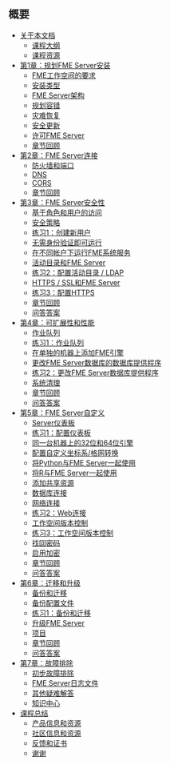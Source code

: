 <div id="readme" class="readme blob instapaper_body">
    <article class="markdown-body entry-content" itemprop="text"><h1><a id="user-content-summary" class="anchor" aria-hidden="true" href="https://github.com/safesoftware/FMETraining/blob/Server-Admin-2018/SUMMARY.md#summary"></a><font style="vertical-align: inherit;"><font style="vertical-align: inherit;">概要</font></font></h1>
<ul>
<li><a href="./ServerAdmin0Introduction/0.00.CourseIntroduction.md"><font style="vertical-align: inherit;"><font style="vertical-align: inherit;">关于本文档</font></font></a>
<ul>
<li><a href="./ServerAdmin0Introduction/0.01.CourseOverview.md"><font style="vertical-align: inherit;"><font style="vertical-align: inherit;">课程大纲</font></font></a></li>
<li><a href="./ServerAdmin0Introduction/0.02.CourseResources.md"><font style="vertical-align: inherit;"><font style="vertical-align: inherit;">课程资源</font></font></a></li>
</ul>
</li>
<li><a href="./ServerAdmin1Installation/1.00.PlanningFMEServerInstallation.md"><font style="vertical-align: inherit;"><font style="vertical-align: inherit;">第1章：规划FME Server安装</font></font></a>
<ul>
<li><a href="./ServerAdmin1Installation/1.01.RequirementsForFMEWorkspaces.md"><font style="vertical-align: inherit;"><font style="vertical-align: inherit;">FME工作空间的要求</font></font></a></li>
<li><a href="./ServerAdmin1Installation/1.02.InstallationTypes.md"><font style="vertical-align: inherit;"><font style="vertical-align: inherit;">安装类型</font></font></a></li>
<li><a href="./ServerAdmin1Installation/1.03.FMEServerArchitecture.md"><font style="vertical-align: inherit;"><font style="vertical-align: inherit;">FME Server架构</font></font></a></li>
<li><a href="./ServerAdmin1Installation/1.04.PlanningForFaultTolerance.md"><font style="vertical-align: inherit;"><font style="vertical-align: inherit;">规划容错</font></font></a></li>
<li><a href="./ServerAdmin1Installation/1.05.DisasterRecovery.md"><font style="vertical-align: inherit;"><font style="vertical-align: inherit;">灾难恢复</font></font></a></li>
<li><a href="./ServerAdmin1Installation/1.06.SecurityUpdates.md"><font style="vertical-align: inherit;"><font style="vertical-align: inherit;">安全更新</font></font></a></li>
<li><a href="./ServerAdmin1Installation/1.07.Licensing.md"><font style="vertical-align: inherit;"><font style="vertical-align: inherit;">许可FME Server</font></font></a></li>
<li><a href="./ServerAdmin1Installation/1.08.ChapterReview.md"><font style="vertical-align: inherit;"><font style="vertical-align: inherit;">章节回顾</font></font></a></li>
</ul>
</li>
<li><a href="./ServerAdmin2Connectivity/2.00.FMEServerConnectivity.md"><font style="vertical-align: inherit;"><font style="vertical-align: inherit;">第2章：FME Server连接</font></font></a>
<ul>
<li><a href="./ServerAdmin2Connectivity/2.01.FirewallsAndPorts.md"><font style="vertical-align: inherit;"><font style="vertical-align: inherit;">防火墙和端口</font></font></a></li>
<li><a href="./ServerAdmin2Connectivity/2.02.DNS.md"><font style="vertical-align: inherit;"><font style="vertical-align: inherit;">DNS</font></font></a></li>
<li><a href="./ServerAdmin2Connectivity/2.03.CORS.md"><font style="vertical-align: inherit;"><font style="vertical-align: inherit;">CORS</font></font></a></li>
<li><a href="./ServerAdmin2Connectivity/2.04.ChapterReview.md"><font style="vertical-align: inherit;"><font style="vertical-align: inherit;">章节回顾</font></font></a></li>
</ul>
</li>
<li><a href="./ServerAdmin3Security/3.00.FMEServerSecurity.md"><font style="vertical-align: inherit;"><font style="vertical-align: inherit;">第3章：FME Server安全性</font></font></a>
<ul>
<li><a href="./ServerAdmin3Security/3.01.RoleAndUserBasedAccess.md"><font style="vertical-align: inherit;"><font style="vertical-align: inherit;">基于角色和用户的访问</font></font></a></li>
<li><a href="./ServerAdmin3Security/3.02.SecurityPolicies.md"><font style="vertical-align: inherit;"><font style="vertical-align: inherit;">安全策略</font></font></a></li>
<li><a href="./ServerAdmin3Security/Exercise1_CreatingANewUser.md"><font style="vertical-align: inherit;"><font style="vertical-align: inherit;">练习1：创建新用户</font></font></a></li>
<li><a href="./ServerAdmin3Security/3.03.RunningServicesWithoutAuthentication.md"><font style="vertical-align: inherit;"><font style="vertical-align: inherit;">无需身份验证即可运行</font></font></a></li>
<li><a href="./ServerAdmin3Security/3.04.RunningFMESystemServicesUnderDifferentAccounts.md"><font style="vertical-align: inherit;"><font style="vertical-align: inherit;">在不同帐户下运行FME系统服务</font></font></a></li>
<li><a href="./ServerAdmin3Security/3.05.ActiveDirectoryFMEServer.md"><font style="vertical-align: inherit;"><font style="vertical-align: inherit;">活动目录和FME Server</font></font></a></li>
<li><a href="./ServerAdmin3Security/Exercise2_ConfiguringActiveDirectoryLDAP.md"><font style="vertical-align: inherit;"><font style="vertical-align: inherit;">练习2：配置活动目录 / LDAP</font></font></a></li>
<li><a href="./ServerAdmin3Security/3.06.FMEServerHTTPS.md"><font style="vertical-align: inherit;"><font style="vertical-align: inherit;">HTTPS / SSL和FME Server</font></font></a></li>
<li><a href="./ServerAdmin3Security/Exercise3_ConfiguringForHTTPS.md"><font style="vertical-align: inherit;"><font style="vertical-align: inherit;">练习3：配置HTTPS</font></font></a></li>
<li><a href="./ServerAdmin3Security/3.07.ChapterReview.md"><font style="vertical-align: inherit;"><font style="vertical-align: inherit;">章节回顾</font></font></a></li>
<li><a href="./ServerAdmin3Security/3.08.QuestionAnswers.md"><font style="vertical-align: inherit;"><font style="vertical-align: inherit;">问答答案</font></font></a></li>
</ul>
</li>
<li><a href="./ServerAdmin4Scalability/4.00.ScalabilityAndPerformance.md"><font style="vertical-align: inherit;"><font style="vertical-align: inherit;">第4章：可扩展性和性能</font></font></a>
<ul>
<li><a href="./ServerAdmin4Scalability/4.01.JobQueues.md"><font style="vertical-align: inherit;"><font style="vertical-align: inherit;">作业队列</font></font></a></li>
<li><a href="./ServerAdmin4Scalability/Exercise1_JobQueues.md"><font style="vertical-align: inherit;"><font style="vertical-align: inherit;">练习1：作业队列</font></font></a></li>
<li><a href="./ServerAdmin4Scalability/4.02.AddingFMEEnginesOnASeparateMachine.md"><font style="vertical-align: inherit;"><font style="vertical-align: inherit;">在单独的机器上添加FME引擎</font></font></a></li>
<li><a href="./ServerAdmin4Scalability/4.03.ChangingDatabaseProviderForFMEServerDatabase.md"><font style="vertical-align: inherit;"><font style="vertical-align: inherit;">更改FME Server数据库的数据库提供程序</font></font></a></li>
<li><a href="./ServerAdmin4Scalability/Exercise2_SwitchingToASQLServerDatabaseWithWindowsSystem.md"><font style="vertical-align: inherit;"><font style="vertical-align: inherit;">练习2：更改FME Server数据库提供程序</font></font></a></li>
<li><a href="./ServerAdmin4Scalability/4.04.SystemCleanup.md"><font style="vertical-align: inherit;"><font style="vertical-align: inherit;">系统清理</font></font></a></li>
<li><a href="./ServerAdmin4Scalability/4.05.ChapterReview.md"><font style="vertical-align: inherit;"><font style="vertical-align: inherit;">章节回顾</font></font></a></li>
<li><a href="./ServerAdmin4Scalability/4.06.QuestionAnswers.md"><font style="vertical-align: inherit;"><font style="vertical-align: inherit;">问答答案</font></font></a></li>
</ul>
</li>
<li><a href="./ServerAdmin5Customization/5.00.FMEServerCustomization.md"><font style="vertical-align: inherit;"><font style="vertical-align: inherit;">第5章：FME Server自定义</font></font></a>
<ul>
<li><a href="./ServerAdmin5Customization/5.01.ServerDashboards.md"><font style="vertical-align: inherit;"><font style="vertical-align: inherit;"> Server仪表板</font></font></a></li>
<li><a href="./ServerAdmin5Customization/Exercise1_Dashboards.md"><font style="vertical-align: inherit;"><font style="vertical-align: inherit;">练习1：配置仪表板</font></font></a></li>
<li><a href="./ServerAdmin5Customization/5.02.32And64BitEnginesOnSameMachine.md"><font style="vertical-align: inherit;"><font style="vertical-align: inherit;">同一台机器上的32位和64位引擎</font></font></a></li>
<li><a href="./ServerAdmin5Customization/5.03.ConfiguringCustomCoordinateSystemsGridTransformations.md"><font style="vertical-align: inherit;"><font style="vertical-align: inherit;">配置自定义坐标系/格网转换</font></font></a></li>
<li><a href="./ServerAdmin5Customization/5.04.UsingPythonWithFMEServer.md"><font style="vertical-align: inherit;"><font style="vertical-align: inherit;">将Python与FME Server一起使用</font></font></a></li>
<li><a href="./ServerAdmin5Customization/5.05.UsingRWithFMEServer.md"><font style="vertical-align: inherit;"><font style="vertical-align: inherit;">将R与FME Server一起使用</font></font></a></li>
<li><a href="./ServerAdmin5Customization/5.06.AddingSharedResources.md"><font style="vertical-align: inherit;"><font style="vertical-align: inherit;">添加共享资源</font></font></a></li>
<li><a href="./ServerAdmin5Customization/5.07.DatabaseConnections.md"><font style="vertical-align: inherit;"><font style="vertical-align: inherit;">数据库连接</font></font></a></li>
<li><a href="./ServerAdmin5Customization/5.08.WebConnections.md"><font style="vertical-align: inherit;"><font style="vertical-align: inherit;">网络连接</font></font></a></li>
<li><a href="./ServerAdmin5Customization/Exercise2_WebConnections.md"><font style="vertical-align: inherit;"><font style="vertical-align: inherit;">练习2：Web连接</font></font></a></li>
<li><a href="./ServerAdmin5Customization/5.09.WorkspaceVersioning.md"><font style="vertical-align: inherit;"><font style="vertical-align: inherit;">工作空间版本控制</font></font></a></li>
<li><a href="./ServerAdmin5Customization/Exercise3_WorkspaceVersioning.md"><font style="vertical-align: inherit;"><font style="vertical-align: inherit;">练习3：工作空间版本控制</font></font></a></li>
<li><a href="./ServerAdmin5Customization/5.10.PasswordRecovery.md"><font style="vertical-align: inherit;"><font style="vertical-align: inherit;">找回密码</font></font></a></li>
<li><a href="./ServerAdmin5Customization/5.11.Encryption.md"><font style="vertical-align: inherit;"><font style="vertical-align: inherit;">启用加密</font></font></a></li>
<li><a href="./ServerAdmin5Customization/5.12.ChapterReview.md"><font style="vertical-align: inherit;"><font style="vertical-align: inherit;">章节回顾</font></font></a></li>
<li><a href="./ServerAdmin5Customization/5.13.QuestionAnswers.md"><font style="vertical-align: inherit;"><font style="vertical-align: inherit;">问答答案</font></font></a></li>
</ul>
</li>
<li><a href="./ServerAdmin6Migration/6.00.MigrationAndUpgrades.md"><font style="vertical-align: inherit;"><font style="vertical-align: inherit;">第6章：迁移和升级</font></font></a>
<ul>
<li><a href="./ServerAdmin6Migration/6.01.BackupAndMigration.md"><font style="vertical-align: inherit;"><font style="vertical-align: inherit;">备份和迁移</font></font></a></li>
<li><a href="./ServerAdmin6Migration/6.02.BackupConfigFiles.md"><font style="vertical-align: inherit;"><font style="vertical-align: inherit;">备份配置文件</font></font></a></li>
<li><a href="./ServerAdmin6Migration/Exercise1_Migration.md"><font style="vertical-align: inherit;"><font style="vertical-align: inherit;">练习1：备份和迁移</font></font></a></li>
<li><a href="./ServerAdmin6Migration/6.03.UpgradingFMEServer.md"><font style="vertical-align: inherit;"><font style="vertical-align: inherit;">升级FME Server</font></font></a></li>
<li><a href="./ServerAdmin6Migration/6.04.Projects.md"><font style="vertical-align: inherit;"><font style="vertical-align: inherit;">项目</font></font></a></li>
<li><a href="./ServerAdmin6Migration/6.05.ChapterReview.md"><font style="vertical-align: inherit;"><font style="vertical-align: inherit;">章节回顾</font></font></a></li>
<li><a href="./ServerAdmin6Migration/6.06.QuestionAnswers.md"><font style="vertical-align: inherit;"><font style="vertical-align: inherit;">问答答案</font></font></a></li>
</ul>
</li>
<li><a href="./ServerAdmin7Troubleshooting/7.00.Troubleshooting.md"><font style="vertical-align: inherit;"><font style="vertical-align: inherit;">第7章：故障排除</font></font></a>
<ul>
<li><a href="./ServerAdmin7Troubleshooting/7.01.Troubleshooting.md"><font style="vertical-align: inherit;"><font style="vertical-align: inherit;">初步故障排除</font></font></a></li>
<li><a href="./ServerAdmin7Troubleshooting/7.02.LogFiles.md"><font style="vertical-align: inherit;"><font style="vertical-align: inherit;">FME Server日志文件</font></font></a></li>
<li><a href="./ServerAdmin7Troubleshooting/7.03.AdditionalTroubleshooting.md"><font style="vertical-align: inherit;"><font style="vertical-align: inherit;">其他疑难解答</font></font></a></li>
<li><a href="./ServerAdmin7Troubleshooting/7.04.KnowledgeCenter.md"><font style="vertical-align: inherit;"><font style="vertical-align: inherit;">知识中心</font></font></a></li>
</ul>
</li>
<li><a href="./ServerAdmin8WrapUp/8.00.CourseWrapup.md"><font style="vertical-align: inherit;"><font style="vertical-align: inherit;">课程总结</font></font></a>
<ul>
<li><a href="./ServerAdmin8WrapUp/8.01.ProductInfo.md"><font style="vertical-align: inherit;"><font style="vertical-align: inherit;">产品信息和资源</font></font></a></li>
<li><a href="./ServerAdmin8WrapUp/8.02.CommunityInfo.md"><font style="vertical-align: inherit;"><font style="vertical-align: inherit;">社区信息和资源</font></font></a></li>
<li><a href="./ServerAdmin8WrapUp/8.03.CourseFeedback.md"><font style="vertical-align: inherit;"><font style="vertical-align: inherit;">反馈和证书</font></font></a></li>
<li><a href="./ServerAdmin8WrapUp/8.04.ThankYou.md"><font style="vertical-align: inherit;"><font style="vertical-align: inherit;">谢谢</font></font></a></li>
</ul>
</li>
</ul>
</article>
  </div>
